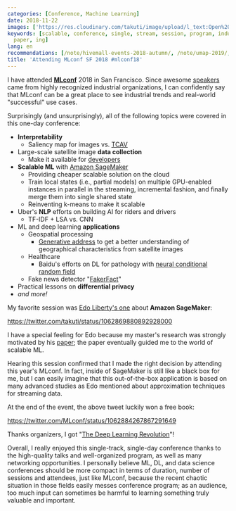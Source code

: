 ```yaml
---
categories: [Conference, Machine Learning]
date: 2018-11-22
images: ['https://res.cloudinary.com/takuti/image/upload/l_text:Open%20Sans_32:Attending%20MLconf%20SF%202018%20%23mlconf18,co_rgb:eee,w_800,c_fit/v1626628472/takuti_bgimyl.jpg']
keywords: [scalable, conference, single, stream, session, program, industrial, efforts,
  paper, ing]
lang: en
recommendations: [/note/hivemall-events-2018-autumn/, /note/umap-2019/, /note/nrf-2020/]
title: 'Attending MLconf SF 2018 #mlconf18'
---
```


I have attended **[MLconf](https://mlconf.com/)** 2018 in San Francisco. Since awesome [speakers](https://mlconf.com/events/mlconf-sf-2018/) came from highly recognized industrial organizations, I can confidently say that MLconf can be a great place to see industrial trends and real-world "successful" use cases.

Surprisingly (and unsurprisingly), all of the following topics were covered in this one-day conference:

- **Interpretability**
    - Saliency map for images vs. [TCAV](https://arxiv.org/abs/1711.11279)
- Large-scale satellite image **data collection**
    - Make it available for [developers](https://developers.planet.com/)
- **Scalable ML** with [Amazon SageMaker](https://aws.amazon.com/sagemaker/)
    - Providing cheaper scalable solution on the cloud
    - Train local states (i.e., partial models) on multiple GPU-enabled instances in parallel in the streaming, incremental fashion, and finally merge them into single shared state
    - Reinventing k-means to make it scalable
- Uber's **NLP** efforts on building AI for riders and drivers
    - TF-IDF + LSA vs. CNN
- ML and deep learning **applications**
  - Geospatial processing
    - [Generative address](https://research.fb.com/publications/generative-street-addresses-from-satellite-imagery/) to get a better understanding of geographical characteristics from satellite images
  - Healthcare
    - Baidu's efforts on DL for pathology with [neural conditional random field](https://github.com/baidu-research/NCRF)
  - Fake news detector "[FakerFact](https://www.fakerfact.org/)"
- Practical lessons on **differential privacy**
- *and more!*

My favorite session was [Edo Liberty's one](https://mlconf.com/interview-with-edo-liberty-principal-scientist-at-aws-and-head-of-amazon-ai-labs-by-himani-agrawal/) about **Amazon SageMaker**:

https://twitter.com/takuti/status/1062869880892928000

I have a special feeling for Edo because my master's research was strongly motivated by his [paper](https://arxiv.org/abs/1206.0594); the paper eventually guided me to the world of scalable ML.

Hearing this session confirmed that I made the right decision by attending this year's MLconf. In fact, inside of SageMaker is still like a black box for me, but I can easily imagine that this out-of-the-box application is based on many advanced studies as Edo mentioned about approximation techniques for streaming data.

At the end of the event, the above tweet luckily won a free book:

https://twitter.com/MLconf/status/1062884267867291649

Thanks organizers, I got "[The Deep Learning Revolution](https://mitpress.mit.edu/books/deep-learning-revolution)"!

Overall, I really enjoyed this single-track, single-day conference thanks to the high-quality talks and well-organized program, as well as many networking opportunities. I personally believe ML, DL, and data science conferences should be more compact in terms of duration, number of sessions and attendees, just like MLconf, because the recent chaotic situation in those fields easily messes conference program; as an audience, too much input can sometimes be harmful to learning something truly valuable and important.